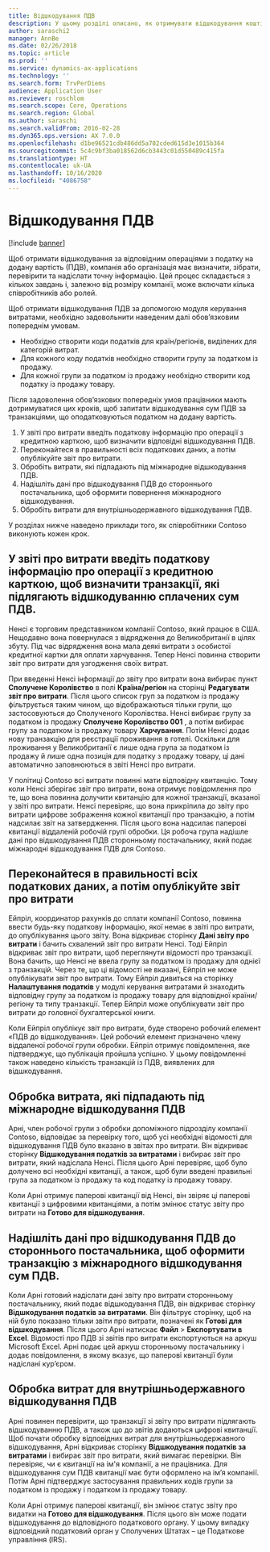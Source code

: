 ```yaml
---
title: Відшкодування ПДВ
description: У цьому розділі описано, як отримувати відшкодування коштів за операціями, що оподатковуються податком на додану вартість (ПДВ).
author: saraschi2
manager: AnnBe
ms.date: 02/26/2018
ms.topic: article
ms.prod: ''
ms.service: dynamics-ax-applications
ms.technology: ''
ms.search.form: TrvPerDiems
audience: Application User
ms.reviewer: roschlom
ms.search.scope: Core, Operations
ms.search.region: Global
ms.author: saraschi
ms.search.validFrom: 2016-02-28
ms.dyn365.ops.version: AX 7.0.0
ms.openlocfilehash: d1be96521cdb486dd5a702cded615d3e1015b364
ms.sourcegitcommit: 5c4c9bf3ba018562d6cb3443c01d550489c415fa
ms.translationtype: HT
ms.contentlocale: uk-UA
ms.lasthandoff: 10/16/2020
ms.locfileid: "4086758"
---
```

# <a name="vat-recovery"></a>Відшкодування ПДВ 

[!include [banner](../includes/banner.md)]

Щоб отримати відшкодування за відповідним операціями з податку на додану вартість (ПДВ), компанія або організація має визначити, зібрати, перевірити та надіслати точну інформацію. Цей процес складається з кількох завдань і, залежно від розміру компанії, може включати кілька співробітників або ролей.

Щоб отримати відшкодування ПДВ за допомогою модуля керування витратами, необхідно задовольнити наведеним далі обов’язковим попереднім умовам.

- Необхідно створити коди податків для країн/регіонів, виділених для категорій витрат.
- Для кожного коду податків необхідно створити групу за податком із продажу.
- Для кожної групи за податком із продажу необхідно створити код податку із продажу товару.

Після задоволення обов’язкових попередніх умов працівники мають дотримуватися цих кроків, щоб запитати відшкодування сум ПДВ за транзакціями, що оподатковуються податком на додану вартість.

1. У звіті про витрати введіть податкову інформацію про операції з кредитною карткою, щоб визначити відповідні відшкодування ПДВ.
2. Переконайтеся в правильності всіх податкових даних, а потім опублікуйте звіт про витрати.
3. Обробіть витрати, які підпадають під міжнародне відшкодування ПДВ.
4. Надішліть дані про відшкодування ПДВ до стороннього постачальника, щоб оформити повернення міжнародного відшкодування.
5. Обробіть витрати для внутрішньодержавного відшкодування ПДВ.

У розділах нижче наведено приклади того, як співробітники Contoso виконують кожен крок.

## <a name="on-an-expense-report-enter-tax-information-about-credit-card-transactions-to-identify-eligible-vat-refunds"></a>У звіті про витрати введіть податкову інформацію про операції з кредитною карткою, щоб визначити транзакції, які підлягають відшкодуванню сплачених сум ПДВ.

Ненсі є торговим представником компанії Contoso, який працює в США. Нещодавно вона повернулася з відрядження до Великобританії в цілях збуту. Під час відрядження вона мала деякі витрати з особистої кредитної картки для оплати харчування. Тепер Ненсі повинна створити звіт про витрати для узгодження своїх витрат.

При введенні Ненсі інформації до звіту про витрати вона вибирає пункт **Сполучене Королівство** в полі **Країна/регіон** на сторінці **Редагувати звіт про витрати**. Після цього список груп за податком із продажу фільтрується таким чином, що відображаються тільки групи, що застосовуються до Сполученого Королівства. Ненсі вибирає групу за податком із продажу **Сполучене Королівство 001** , а потім вибирає групу за податком із продажу товару **Харчування**. Потім Ненсі додає нову транзакцію для реєстрації проживання в готелі. Оскільки для проживання у Великобританії є лише одна група за податком із продажу й лише одна позиція для податку з продажу товару, ці дані автоматично заповнюються в звіті Ненсі про витрати.

У політиці Contoso всі витрати повинні мати відповідну квитанцію. Тому коли Ненсі зберігає звіт про витрати, вона отримує повідомлення про те, що вона повинна долучити квитанцію для кожної транзакції, вказаної у звіті про витрати. Ненсі перевіряє, що вона прикріпила до звіту про витрати цифрове зображення кожної квитанції про транзакцію, а потім надсилає звіт на затвердження. Після цього вона надсилає паперові квитанції віддаленій робочій групі обробки. Ця робоча група надішле дані про відшкодування ПДВ сторонньому постачальнику, який подає міжнародні відшкодування ПДВ для Contoso.

## <a name="make-sure-that-all-tax-information-is-complete-and-then-post-the-expense-report"></a>Переконайтеся в правильності всіх податкових даних, а потім опублікуйте звіт про витрати

Ейпріл, координатор рахунків до сплати компанії Contoso, повинна ввести будь-яку податкову інформацію, якої немає в звіті про витрати, до опублікування цього звіту. Вона відкриває сторінку **Дані звіту про витрати** і бачить схвалений звіт про витрати Ненсі. Тоді Ейпріл відкриває звіт про витрати, щоб переглянути відомості про транзакції. Вона бачить, що Ненсі не ввела групу за податком із продажу для однієї з транзакцій. Через те, що ці відомості не вказані, Ейпріл не може опублікувати звіт про витрати. Тому Ейпріл дивиться на сторінку **Налаштування податків** у модулі керування витратами й знаходить відповідну групу за податком із продажу товару для відповідної країни/регіону та типу транзакції. Тепер Ейпріл може опублікувати звіт про витрати до головної бухгалтерської книги.

Коли Ейпріл опублікує звіт про витрати, буде створено робочий елемент «ПДВ до відшкодування». Цей робочий елемент призначено члену віддаленої робочої групи обробки. Ейпріл отримує повідомлення, яке підтверджує, що публікація пройшла успішно. У цьому повідомленні також наведено кількість транзакцій із ПДВ, виявлених для відшкодування.

## <a name="process-expenses-that-are-eligible-for-international-vat-recovery"></a>Обробка витрата, які підпадають під міжнародне відшкодування ПДВ

Арні, член робочої групи з обробки допоміжного підрозділу компанії Contoso, відповідає за перевірку того, щоб усі необхідні відомості для відшкодування ПДВ було вказано в звітах про витрати. Він відкриває сторінку **Відшкодування податків за витратами** і вибирає звіт про витрати, який надіслала Ненсі. Після цього Арні перевіряє, щоб було долучено всі необхідні квитанції, а також, щоб були введені правильні група за податком із продажу та код податку із продажу товару.

Коли Арні отримує паперові квитанції від Ненсі, він звіряє ці паперові квитанції з цифровими квитанціями, а потім змінює статус звіту про витрати на **Готово для відшкодування**.

## <a name="send-vat-recovery-data-to-the-third-party-vendor-to-file-international-recovery-returns"></a>Надішліть дані про відшкодування ПДВ до стороннього постачальника, щоб оформити транзакцію з міжнародного відшкодування сум ПДВ.

Коли Арні готовий надіслати дані звіту про витрати сторонньому постачальнику, який подає відшкодування ПДВ, він відкриває сторінку **Відшкодування податків за витратами**. Він фільтрує сторінку, щоб на ній було показано тільки звіти про витрати, позначені як **Готові для відшкодування**. Після цього Арні натискає **Файл** &gt; **Експортувати в Excel**. Відомості про ПДВ зі звітів про витрати експортуються на аркуш Microsoft Excel. Арні подає цей аркуш сторонньому постачальнику і додає повідомлення, в якому вказує, що паперові квитанції були надіслані кур’єром.

## <a name="process-expenses-for-domestic-vat-recovery"></a>Обробка витрат для внутрішньодержавного відшкодування ПДВ

Арні повинен перевірити, що транзакції зі звіту про витрати підлягають відшкодуванню ПДВ, а також що до звітів додаються цифрові квитанції. Щоб почати обробку відповідних витрат для внутрішньодержавного відшкодування, Арні відкриває сторінку **Відшкодування податків за витратами** і вибирає звіт про витрати, який вимагає перевірки. Він перевіряє, чи є квитанції на ім'я компанії, а не працівника. Для відшкодування сум ПДВ квитанції має бути оформлено на ім’я компанії. Потім Арні підтверджує застосування правильних кодів групи за податком із продажу і податком із продажу товару.

Коли Арні отримує паперові квитанції, він змінює статус звіту про видатки на **Готово для відшкодування**. Після цього він може подати відшкодування до відповідного податкового органу. У цьому випадку відповідний податковий орган у Сполучених Штатах – це Податкове управління (IRS).
